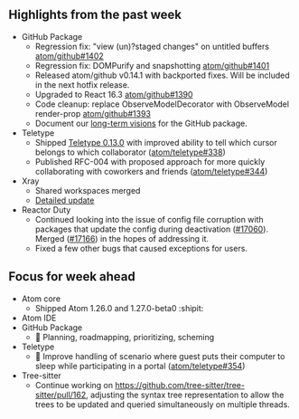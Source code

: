 ## Highlights from the past week

- GitHub Package
  - Regression fix: "view (un)?staged changes" on untitled buffers [atom/github#1402](https://github.com/atom/github/pull/1402)
  - Regression fix: DOMPurify and snapshotting [atom/github#1401](https://github.com/atom/github/pull/1401)
  - Released atom/github v0.14.1 with backported fixes. Will be included in the next hotfix release.
  - Upgraded to React 16.3 [atom/github#1390](https://github.com/atom/github/pull/1390)
  - Code cleanup: replace ObserveModelDecorator with ObserveModel render-prop [atom/github#1393](https://github.com/atom/github/pull/1393)
  - Document our [long-term visions](https://github.com/atom/github/tree/master/docs/vision) for the GitHub package.
- Teletype
  - Shipped [Teletype 0.13.0](https://github.com/atom/teletype/releases/tag/v0.13.0) with improved ability to tell which cursor belongs to which collaborator ([atom/teletype#338](https://github.com/atom/teletype/issues/338))
  - Published RFC-004 with proposed approach for more quickly collaborating with coworkers and friends ([atom/teletype#344](https://github.com/atom/teletype/pull/344))
- Xray
  - Shared workspaces merged
  - [Detailed update](https://github.com/atom/xray/blob/master/docs/updates/2018_04_23.md)
- Reactor Duty
  - Continued looking into the issue of config file corruption with packages that update the config during deactivation ([#17060](https://github.com/atom/atom/issues/17060)). Merged ([#17166](https://github.com/atom/atom/pull/17166)) in the hopes of addressing it.
  - Fixed a few other bugs that caused exceptions for users.

## Focus for week ahead

- Atom core
  - Shipped Atom 1.26.0 and 1.27.0-beta0 :shipit:
- Atom IDE
- GitHub Package
  - :notebook: Planning, roadmapping, prioritizing, scheming
- Teletype
  - :bug: Improve handling of scenario where guest puts their computer to sleep while participating in a portal ([atom/teletype#354](https://github.com/atom/teletype/issues/354))
- Tree-sitter
  - Continue working on https://github.com/tree-sitter/tree-sitter/pull/162, adjusting the syntax tree representation to allow the trees to be updated and queried simultaneously on multiple threads.
